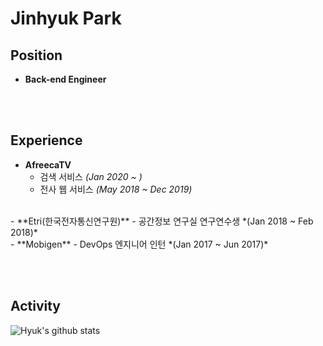 # Jinhyuk Park

## Position
- **Back-end Engineer**

<br/><br/>
## Experience
- **AfreecaTV** 
    - 검색 서비스 *(Jan 2020 ~ )*
    - 전사 웹 서비스 *(May 2018 ~ Dec 2019)*
<br/>
- **Etri(한국전자통신연구원)**
    - 공간정보 연구실 연구연수생 *(Jan 2018 ~ Feb 2018)*
<br/>
- **Mobigen**
    - DevOps 엔지니어 인턴 *(Jan 2017 ~ Jun 2017)*

<br/><br/>
## Activity

![Hyuk's github stats](https://github-readme-stats.vercel.app/api?username=JinHyukParkk&show_icons=true&theme=merko)


